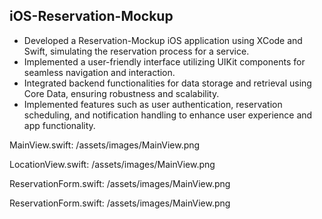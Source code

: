 ## iOS-Reservation-Mockup

- Developed a Reservation-Mockup iOS application using XCode and Swift, simulating the reservation process for a service.
- Implemented a user-friendly interface utilizing UIKit components for seamless navigation and interaction.
- Integrated backend functionalities for data storage and retrieval using Core Data, ensuring robustness and scalability.
- Implemented features such as user authentication, reservation scheduling, and notification handling to enhance user experience and app functionality.

MainView.swift:
/assets/images/MainView.png

LocationView.swift:
/assets/images/MainView.png


ReservationForm.swift:
/assets/images/MainView.png


ReservationForm.swift:
/assets/images/MainView.png



